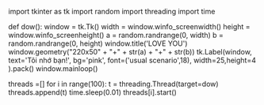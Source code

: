 import tkinter as tk
import random
import threading
import time

def dow():
    window = tk.Tk()
    width = window.winfo_screenwidth()
    height = window.winfo_screenheight()
    a = random.randrange(0, width)
    b = random.randrange(0, height)
    window.title('LOVE YOU')
    window.geometry("220x50" + "+" + str(a) + "+" + str(b))
    tk.Label(window,
    text='Tôi nhớ bạn!',
    bg='pink',
    font=('usual scenario',18),
    width=25,height=4
    ).pack()
    window.mainloop()

threads =[]
for i in range(100):
    t = threading.Thread(target=dow)
    threads.append(t)
    time.sleep(0.01)
    threads[i].start()
